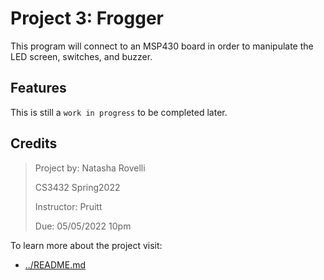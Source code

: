 Project 3: Frogger
====================

This program will connect to an MSP430 board in order to manipulate the LED screen, switches, and buzzer.

## Features

This is still a `work in progress` to be completed later. 

## Credits

>Project by: Natasha Rovelli
>
>CS3432 Spring2022
>
>Instructor: Pruitt 
>
>Due: 05/05/2022 10pm
>


To learn more about the project visit: 
 - [../README.md](../README.md)
